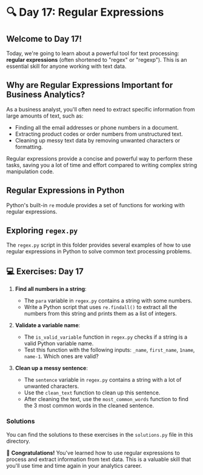 # 🔍 Day 17: Regular Expressions

## Welcome to Day 17!

Today, we're going to learn about a powerful tool for text processing: **regular expressions** (often shortened to "regex" or "regexp"). This is an essential skill for anyone working with text data.

## Why are Regular Expressions Important for Business Analytics?

As a business analyst, you'll often need to extract specific information from large amounts of text, such as:
- Finding all the email addresses or phone numbers in a document.
- Extracting product codes or order numbers from unstructured text.
- Cleaning up messy text data by removing unwanted characters or formatting.

Regular expressions provide a concise and powerful way to perform these tasks, saving you a lot of time and effort compared to writing complex string manipulation code.

## Regular Expressions in Python

Python's built-in `re` module provides a set of functions for working with regular expressions.

## Exploring `regex.py`

The `regex.py` script in this folder provides several examples of how to use regular expressions in Python to solve common text processing problems.

## 💻 Exercises: Day 17

1.  **Find all numbers in a string**:
    *   The `para` variable in `regex.py` contains a string with some numbers.
    *   Write a Python script that uses `re.findall()` to extract all the numbers from this string and prints them as a list of integers.

2.  **Validate a variable name**:
    *   The `is_valid_variable` function in `regex.py` checks if a string is a valid Python variable name.
    *   Test this function with the following inputs: `_name`, `first_name`, `1name`, `name-1`. Which ones are valid?

3.  **Clean up a messy sentence**:
    *   The `sentence` variable in `regex.py` contains a string with a lot of unwanted characters.
    *   Use the `clean_text` function to clean up this sentence.
    *   After cleaning the text, use the `most_common_words` function to find the 3 most common words in the cleaned sentence.

### Solutions

You can find the solutions to these exercises in the `solutions.py` file in this directory.

🎉 **Congratulations!** You've learned how to use regular expressions to process and extract information from text data. This is a valuable skill that you'll use time and time again in your analytics career.

